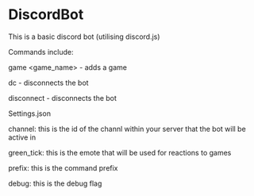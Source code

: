 # DiscordBot
This is a basic discord bot (utilising discord.js)

Commands include:

<prefix>game <game_name> - adds a game

<prefix>dc - disconnects the bot

<prefix>disconnect - disconnects the bot

Settings.json

channel: this is the id of the channl within your server that the bot will be active in

green_tick: this is the emote that will be used for reactions to games

prefix: this is the command prefix

debug: this is the debug flag



